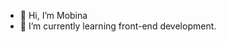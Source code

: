 - 👋 Hi, I’m Mobina
- 🌱 I’m currently learning front-end development.

<!---
soufy54/soufy54 is a ✨ special ✨ repository because its `README.md` (this file) appears on your GitHub profile.
You can click the Preview link to take a look at your changes.
--->
